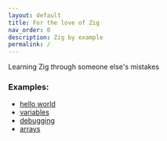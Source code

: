 ```yaml
---
layout: default
title: For the love of Zig
nav_order: 0
description: Zig by example
permalink: /
---
```


Learning Zig through someone else's mistakes

### Examples:

- [hello world](hello-world.md)
- [variables](variables.md)
- [debugging](debugging.md)
- [arrays](arrays.md)